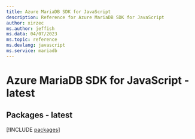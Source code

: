 ```yaml
---
title: Azure MariaDB SDK for JavaScript
description: Reference for Azure MariaDB SDK for JavaScript
author: xirzec
ms.author: jeffish
ms.data: 04/07/2023
ms.topic: reference
ms.devlang: javascript
ms.service: mariadb
---
```

# Azure MariaDB SDK for JavaScript - latest
## Packages - latest
[!INCLUDE [packages](mariadb-index.md)]